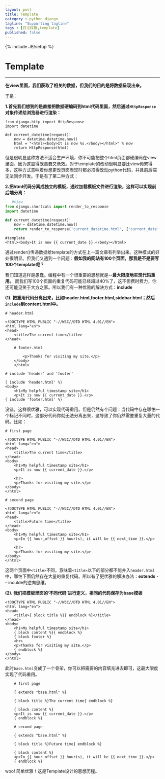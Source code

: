 ```yaml
---
layout: post
title: Template
category : python_django
tagline: "Supporting tagline"
tags : [日志样板,template]
published: false
---
```

{% include JB/setup %}
# Template
---

**在view里面，我们获取了相关的数据，但我们的目的是将数据呈现出来。**


于是：

**1.首先我们想到的是直接把数据硬编码到html代码里面，然后通过`HttpResponse`对象传递给浏览器进行渲染：**

```
from django.http import HttpResponse
import datetime

def current_datetime(request):
    now = datetime.datetime.now()
    html = "<html><body>It is now %s.</body></html>" % now
    return HttpResponse(html)
```
<!--break-->

但是很明显这种方法不适合生产环境，你不可能把整个html页面都硬编码在view里面，因为这显得既愚蠢又低效。对于template的改动很明显要比view频繁得多，这种方式意味着你想更改页面表现时都必须得改动python代码，并且前后端无法同步开发。于是有了第二种方式：



**2.把html代码分离成独立的模板，通过加载模板文件进行渲染，这样可以实现前后端分离：**


``` python
   #view
from django.shortcuts import render_to_response
import datetime

def current_datetime(request):
    now = datetime.datetime.now()
    return render_to_response('current_datetime.html', {'current_date': now})

```


```
#template
<html><body>It is now {{ current_date }}.</body></html>
```
通过render()传递数据给template的方式在上一篇文章有列举出来。这种模式的好处很明显。但我们又遇到一个问题：**假如我的网站有100个页面，那我是不是要写100个template呢？** 

我们知道这样是愚蠢。编程中有一个很重要的思想就是--**最大限度地实现代码重用。** 而我们写100个页面的重复代码可能已经超过40%了，这不但费时费力，你还可能见笑于大方之家。所以我们有一种优雅的解决方式：**include**

**(1). 把重用代码分离出来，比如header.html,footer.html,sidebar.html；然后`include`到content.html中。**

```
# header.html

<!DOCTYPE HTML PUBLIC "-//W3C//DTD HTML 4.01//EN">
<html lang="en">
<head>
    <title>The current time</title>
</head>
```

```
    # footer.html

        <p>Thanks for visiting my site.</p>
    </body>
    </html>
```

```
# include 'header' and 'footer'

{ include 'header.html' %}
<body>
    <h1>My helpful timestamp site</h1>
    <p>It is now {{ current_date }}.</p>
{ include 'footer.html' %}
```

没错，这样很优雅，可以实现代码重用。但是仍然有个问题：当代码中存在哪怕一个标记不同时，这部分代码你就无法分离出来，这导致了你仍然需要重复大量的代码。比如：

```
# first page

<!DOCTYPE HTML PUBLIC "-//W3C//DTD HTML 4.01//EN">
<html lang="en">
<head>
    <title>The current time</title>
</head>
<body>
    <h1>My helpful timestamp site</h1>
    <p>It is now {{ current_date }}.</p>

    <hr>
    <p>Thanks for visiting my site.</p>
</body>
</html>
```
```
# second page

<!DOCTYPE HTML PUBLIC "-//W3C//DTD HTML 4.01//EN">
<html lang="en">
<head>
    <title>Future time</title>
</head>
<body>
    <h1>My helpful timestamp site</h1>
    <p>In {{ hour_offset }} hour(s), it will be {{ next_time }}.</p>

    <hr>
    <p>Thanks for visiting my site.</p>
</body>
</html>
```
这两个页面中`<title>`不同，意味着`<title>`以下的部分都不能并入`header.html`中，哪怕下面仍然存在大量的重复代码。所以有了更优雅的解决办法：**extends** -- inculde的逆向思维。


**(2). 我们把模板里面的‘不同代码’进行定义，相同的代码保存为base模板**

```
<!DOCTYPE HTML PUBLIC "-//W3C//DTD HTML 4.01//EN">
<html lang="en">
<head>
    <title>{ block title %}{ endblock %}</title>
</head>
<body>
    <h1>My helpful timestamp site</h1>
    { block content %}{ endblock %}
    { block footer %}
    <hr>
    <p>Thanks for visiting my site.</p>
    { endblock %}
</body>
</html>
```

此时`base.html`变成了一个骨架，你可以把需要的内容填充进去即可，这最大限度实现了代码重用。

```
    # first page

    { extends "base.html" %}

    { block title %}The current time{ endblock %}

    { block content %}
    <p>It is now {{ current_date }}.</p>
    { endblock %}
```

```
    # second page

    { extends "base.html" %}

    { block title %}Future time{ endblock %}

    { block content %}
    <p>In {{ hour_offset }} hour(s), it will be {{ next_time }}.</p>
    { endblock %}
```

woo! 简单优雅！这是Template设计的思想历程。